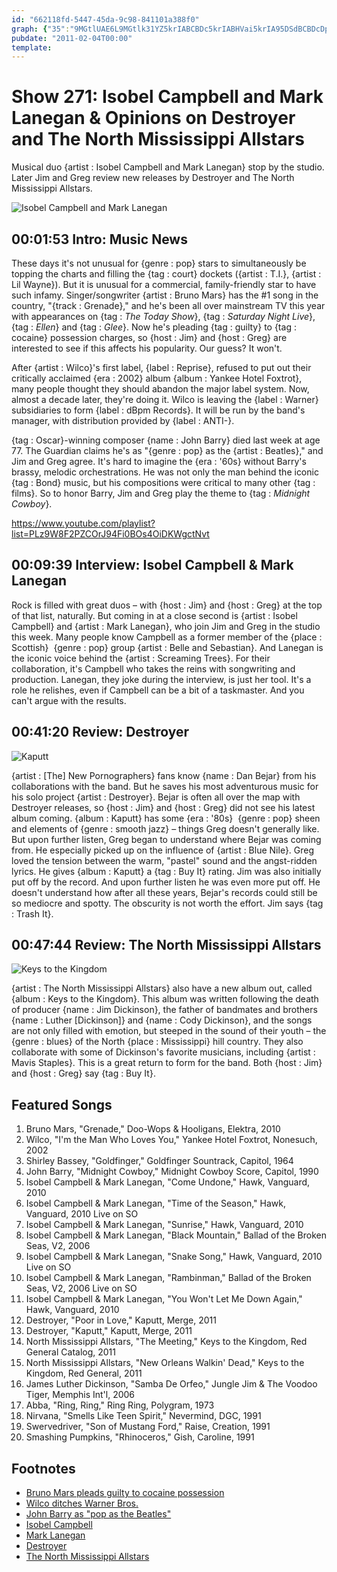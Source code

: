 ```yaml
---
id: "662118fd-5447-45da-9c98-841101a388f0"
graph: {"35":"9MGtlUAE6L9MGtlk31YZ5krIABCBDc5krIABHVai5krIA95DSdBCBDcDp543BCBDcwxaJ9Dp543mnB0zffLOOlc9GLffLOOp4NemffLOOyU01vMkvn5ffLOOMkvn5yU01vBVno7lc9GLTTqbMlkea0UAE6Llkea0Q59RaUAE6LUAE6LXQ2yxUAE6Lk31YZTTqbMXQ2yxQ59RaTTqbM","G3":"BFGlmBHQyNBFGlmBJNpCBJNpCJbAZUBHQyNErYIF9MGtlBHQyN","1WW":"sK9zNwdZeZ5LbQ2wdZeZ5LbQ2m6i6GBQsAMX6cfd97qipBHm1G9MGtlm6i6GBKc7Vm6i6G97qipm6i6GBQsAMm6i6G","27K":"CU7ZweRBqrBDQQPCU7ZwBBIDaCU7ZwBFn5ECU7ZwBL7dYCU7Zw97qipBBIDaBBIDardVsoBBIDaBLOVCBDQQPBLOVCBLOVCrdVsoBFn5EeRBqr97qipX6cfd97qipBHm1G"}
pubdate: "2011-02-04T00:00"
template: 
---
```






# Show 271: Isobel Campbell and Mark Lanegan & Opinions on Destroyer and The North Mississippi Allstars

Musical duo {artist : Isobel Campbell and Mark Lanegan} stop by the studio. Later Jim and Greg review new releases by Destroyer and The North Mississippi Allstars.

![Isobel Campbell and Mark Lanegan](https://static.soundopinions.org/images/2011/campbelllanegan.jpg)



## 00:01:53 Intro: Music News

These days it's not unusual for {genre : pop} stars to simultaneously be topping the charts and filling the {tag : court} dockets ({artist : T.I.}, {artist : Lil Wayne}). But it is unusual for a commercial, family-friendly star to have such infamy. Singer/songwriter {artist : Bruno Mars} has the #1 song in the country, "{track : Grenade}," and he's been all over mainstream TV this year with appearances on {tag : *The Today Show*}, {tag : *Saturday Night Live*}, {tag : *Ellen*} and {tag : *Glee*}. Now he's pleading {tag : guilty} to {tag : cocaine} possession charges, so {host : Jim} and {host : Greg} are interested to see if this affects his popularity. Our guess? It won't.

After {artist : Wilco}'s first label, {label : Reprise}, refused to put out their critically acclaimed {era : 2002} album {album : Yankee Hotel Foxtrot}, many people thought they should abandon the major label system. Now, almost a decade later, they're doing it. Wilco is leaving the {label : Warner} subsidiaries to form {label : dBpm Records}. It will be run by the band's manager, with distribution provided by {label : ANTI-}.

{tag : Oscar}-winning composer {name : John Barry} died last week at age 77. The Guardian claims he's as "{genre : pop} as the {artist : Beatles}," and Jim and Greg agree. It's hard to imagine the {era : '60s} without Barry's brassy, melodic orchestrations. He was not only the man behind the iconic {tag : Bond} music, but his compositions were critical to many other {tag : films}. So to honor Barry, Jim and Greg play the theme to {tag : *Midnight Cowboy*}.

https://www.youtube.com/playlist?list=PLz9W8F2PZCOrJ94Fi0BOs4OiDKWgctNvt



## 00:09:39 Interview: Isobel Campbell & Mark Lanegan

Rock is filled with great duos – with {host : Jim} and {host : Greg} at the top of that list, naturally. But coming in at a close second is {artist : Isobel Campbell} and {artist : Mark Lanegan}, who join Jim and Greg in the studio this week. Many people know Campbell as a former member of the {place : Scottish}  {genre : pop} group {artist : Belle and Sebastian}. And Lanegan is the iconic voice behind the {artist : Screaming Trees}. For their collaboration, it's Campbell who takes the reins with songwriting and production. Lanegan, they joke during the interview, is just her tool. It's a role he relishes, even if Campbell can be a bit of a taskmaster. And you can't argue with the results.



## 00:41:20 Review: Destroyer

![Kaputt](https://static.soundopinions.org/assets/271/1WW0.jpg)

{artist : [The] New Pornographers} fans know {name : Dan Bejar} from his collaborations with the band. But he saves his most adventurous music for his solo project {artist : Destroyer}. Bejar is often all over the map with Destroyer releases, so {host : Jim} and {host : Greg} did not see his latest album coming. {album : Kaputt} has some {era : '80s}  {genre : pop} sheen and elements of {genre : smooth jazz} – things Greg doesn't generally like. But upon further listen, Greg began to understand where Bejar was coming from. He especially picked up on the influence of {artist : Blue Nile}. Greg loved the tension between the warm, "pastel" sound and the angst-ridden lyrics. He gives {album : Kaputt} a {tag : Buy It} rating. Jim was also initially put off by the record. And upon further listen he was even more put off. He doesn't understand how after all these years, Bejar's records could still be so mediocre and spotty. The obscurity is not worth the effort. Jim says {tag : Trash It}.



## 00:47:44 Review: The North Mississippi Allstars

![Keys to the Kingdom](https://static.soundopinions.org/assets/271/27K0.jpg)

{artist : The North Mississippi Allstars} also have a new album out, called {album : Keys to the Kingdom}. This album was written following the death of producer {name : Jim Dickinson}, the father of bandmates and brothers {name : Luther [Dickinson]} and {name : Cody Dickinson}, and the songs are not only filled with emotion, but steeped in the sound of their youth – the {genre : blues} of the North {place : Mississippi} hill country. They also collaborate with some of Dickinson's favorite musicians, including {artist : Mavis Staples}. This is a great return to form for the band. Both {host : Jim} and {host : Greg} say {tag : Buy It}.



## Featured Songs

1. Bruno Mars, "Grenade," Doo-Wops & Hooligans, Elektra, 2010
2. Wilco, "I'm the Man Who Loves You," Yankee Hotel Foxtrot, Nonesuch, 2002
3. Shirley Bassey, "Goldfinger," Goldfinger Sountrack, Capitol, 1964
4. John Barry, "Midnight Cowboy," Midnight Cowboy Score, Capitol, 1990
5. Isobel Campbell & Mark Lanegan, "Come Undone," Hawk, Vanguard, 2010
6. Isobel Campbell & Mark Lanegan, "Time of the Season," Hawk, Vanguard, 2010 Live on SO
7. Isobel Campbell & Mark Lanegan, "Sunrise," Hawk, Vanguard, 2010
8. Isobel Campbell & Mark Lanegan, "Black Mountain," Ballad of the Broken Seas, V2, 2006
9. Isobel Campbell & Mark Lanegan, "Snake Song," Hawk, Vanguard, 2010 Live on SO
10. Isobel Campbell & Mark Lanegan, "Rambinman," Ballad of the Broken Seas, V2, 2006 Live on SO
11. Isobel Campbell & Mark Lanegan, "You Won't Let Me Down Again," Hawk, Vanguard, 2010
12. Destroyer, "Poor in Love," Kaputt, Merge, 2011
13. Destroyer, "Kaputt," Kaputt, Merge, 2011
14. North Mississippi Allstars, "The Meeting," Keys to the Kingdom, Red General Catalog, 2011
15. North Mississippi Allstars, "New Orleans Walkin' Dead," Keys to the Kingdom, Red General, 2011
16. James Luther Dickinson, "Samba De Orfeo," Jungle Jim & The Voodoo Tiger, Memphis Int'l, 2006
17. Abba, "Ring, Ring," Ring Ring,  Polygram, 1973
18. Nirvana, "Smells Like Teen Spirit," Nevermind, DGC, 1991
19. Swervedriver, "Son of Mustang Ford," Raise, Creation, 1991
20. Smashing Pumpkins, "Rhinoceros," Gish, Caroline, 1991



## Footnotes

- [Bruno Mars pleads guilty to cocaine possession](http://www.billboard.com/biz/articles/news/1179452/bruno-mars-to-plead-guilty-to-cocaine-possession-has-no-1-song)
- [Wilco ditches Warner Bros.](http://latimesblogs.latimes.com/music_blog/2011/01/silver-lakes-anti-expected-to-sign-wilco.html)
- [John Barry as  "pop as the Beatles"](http://www.theguardian.com/music/musicblog/2011/jan/31/john-barry-composer-soundtracks)
- [Isobel Campbell](http://www.isobelcampbell.com/)
- [Mark Lanegan](http://marklanegan.com/)
- [Destroyer](https://www.mergerecords.com/destroyer)
- [The North Mississippi Allstars](http://www.nmallstars.com/)